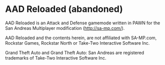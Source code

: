 AAD Reloaded (abandoned)
===========

AAD Reloaded is an Attack and Defense gamemode written in PAWN for the San Andreas Multiplayer modification (http://sa-mp.com/).

AAD Reloaded and the contents herein, are not affiliated with SA-MP.com, Rockstar Games, Rockstar North or Take-Two Interactive Software Inc.

Grand Theft Auto and Grand Theft Auto: San Andreas are registered trademarks of Take-Two Interactive Software Inc.
